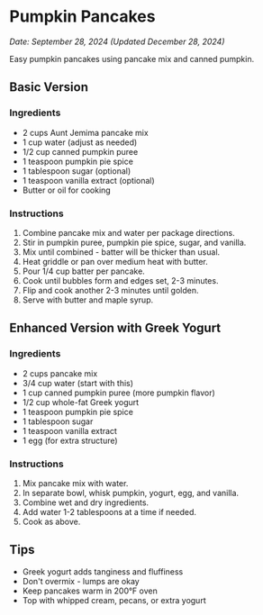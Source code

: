 # Pumpkin Pancakes

*Date: September 28, 2024 (Updated December 28, 2024)*

Easy pumpkin pancakes using pancake mix and canned pumpkin.

## Basic Version

### Ingredients
- 2 cups Aunt Jemima pancake mix
- 1 cup water (adjust as needed)
- 1/2 cup canned pumpkin puree
- 1 teaspoon pumpkin pie spice
- 1 tablespoon sugar (optional)
- 1 teaspoon vanilla extract (optional)
- Butter or oil for cooking

### Instructions
1. Combine pancake mix and water per package directions.
2. Stir in pumpkin puree, pumpkin pie spice, sugar, and vanilla.
3. Mix until combined - batter will be thicker than usual.
4. Heat griddle or pan over medium heat with butter.
5. Pour 1/4 cup batter per pancake.
6. Cook until bubbles form and edges set, 2-3 minutes.
7. Flip and cook another 2-3 minutes until golden.
8. Serve with butter and maple syrup.

## Enhanced Version with Greek Yogurt

### Ingredients
- 2 cups pancake mix
- 3/4 cup water (start with this)
- 1 cup canned pumpkin puree (more pumpkin flavor)
- 1/2 cup whole-fat Greek yogurt
- 1 teaspoon pumpkin pie spice
- 1 tablespoon sugar
- 1 teaspoon vanilla extract
- 1 egg (for extra structure)

### Instructions
1. Mix pancake mix with water.
2. In separate bowl, whisk pumpkin, yogurt, egg, and vanilla.
3. Combine wet and dry ingredients.
4. Add water 1-2 tablespoons at a time if needed.
5. Cook as above.

## Tips
- Greek yogurt adds tanginess and fluffiness
- Don't overmix - lumps are okay
- Keep pancakes warm in 200°F oven
- Top with whipped cream, pecans, or extra yogurt